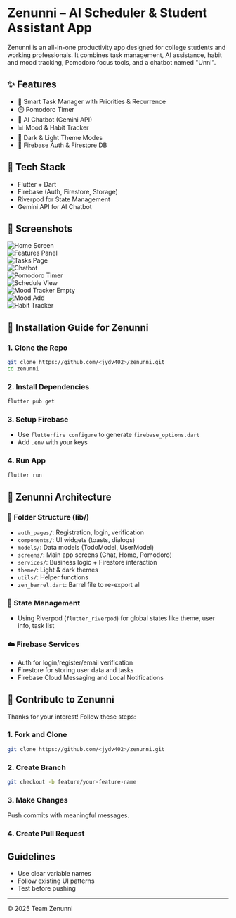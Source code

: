 # Zenunni – AI Scheduler & Student Assistant App

Zenunni is an all-in-one productivity app designed for college students and working professionals. It combines task management, AI assistance, habit and mood tracking, Pomodoro focus tools, and a chatbot named "Unni".



## ✨ Features
- 🔔 Smart Task Manager with Priorities & Recurrence
- ⏱️ Pomodoro Timer
- 🤖 AI Chatbot (Gemini API)
- 📊 Mood & Habit Tracker
- 🌙 Dark & Light Theme Modes
- 🔐 Firebase Auth & Firestore DB

## 🧠 Tech Stack
- Flutter + Dart
- Firebase (Auth, Firestore, Storage)
- Riverpod for State Management
- Gemini API for AI Chatbot

## 📸 Screenshots


![Home Screen](screenshots/IMG-20250616-WA0003.png)  
![Features Panel](screenshots/IMG-20250616-WA0004.png)  
![Tasks Page](screenshots/IMG-20250616-WA0005.png)  
![Chatbot](screenshots/IMG-20250616-WA0006.png)  
![Pomodoro Timer](screenshots/IMG-20250616-WA0007.png)  
![Schedule View](screenshots/IMG-20250616-WA0008.png)  
![Mood Tracker Empty](screenshots/IMG-20250616-WA0009.png)  
![Mood Add](screenshots/IMG-20250616-WA0010.png)  
![Habit Tracker](screenshots/IMG-20250616-WA0011.png)




## 🔧 Installation Guide for Zenunni

### 1. Clone the Repo
```bash
git clone https://github.com/<jydv402>/zenunni.git
cd zenunni
```

### 2. Install Dependencies
```bash
flutter pub get
```

### 3. Setup Firebase
- Use `flutterfire configure` to generate `firebase_options.dart`
- Add `.env` with your keys

### 4. Run App
```bash
flutter run
```

## 🧱 Zenunni Architecture

### 🔨 Folder Structure (lib/)
- `auth_pages/`: Registration, login, verification
- `components/`: UI widgets (toasts, dialogs)
- `models/`: Data models (TodoModel, UserModel)
- `screens/`: Main app screens (Chat, Home, Pomodoro)
- `services/`: Business logic + Firestore interaction
- `theme/`: Light & dark themes
- `utils/`: Helper functions
- `zen_barrel.dart`: Barrel file to re-export all

### 🧠 State Management
- Using Riverpod (`flutter_riverpod`) for global states like theme, user info, task list

### ☁️ Firebase Services
- Auth for login/register/email verification
- Firestore for storing user data and tasks
- Firebase Cloud Messaging and Local Notifications

 
## 🙌 Contribute to Zenunni

Thanks for your interest! Follow these steps:

### 1. Fork and Clone
```bash
git clone https://github.com/<jydv402>/zenunni.git
```

### 2. Create Branch
```bash
git checkout -b feature/your-feature-name
```

### 3. Make Changes
Push commits with meaningful messages.

### 4. Create Pull Request

## Guidelines
- Use clear variable names
- Follow existing UI patterns
- Test before pushing
---

© 2025 Team Zenunni
